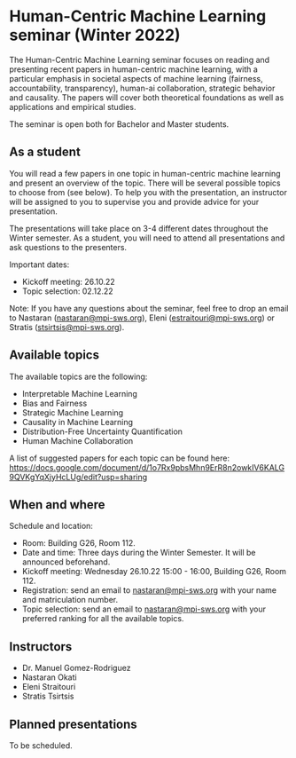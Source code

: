 # Human-Centric Machine Learning seminar (Winter 2022)

The Human-Centric Machine Learning seminar focuses on reading and presenting recent papers in human-centric machine learning, with a particular emphasis 
in societal aspects of machine learning (fairness, accountability, transparency), human-ai collaboration, strategic behavior and causality. The papers 
will cover both theoretical foundations as well as applications and empirical studies.

The seminar is open both for Bachelor and Master students.

## As a student

You will read a few papers in one topic in human-centric machine learning and present an overview of the topic. There will be several
possible topics to choose from (see below). To help you with the presentation, an instructor will be assigned to you to supervise you and provide advice for your presentation.

The presentations will take place on 3-4 different dates throughout the Winter semester. As a student, you will need to attend all presentations and 
ask questions to the presenters. 

Important dates:

- Kickoff meeting: 26.10.22
- Topic selection: 02.12.22

Note: If you have any questions about the seminar, feel free to drop an email to Nastaran (nastaran@mpi-sws.org), Eleni (estraitouri@mpi-sws.org) or Stratis (stsirtsis@mpi-sws.org).

## Available topics

The available topics are the following:

 - Interpretable Machine Learning
 - Bias and Fairness
 - Strategic Machine Learning
 - Causality in Machine Learning
 - Distribution-Free Uncertainty Quantification
 - Human Machine Collaboration
 
A list of suggested papers for each topic can be found here: https://docs.google.com/document/d/1o7Rx9pbsMhn9ErR8n2owkIV6KALG9QVKgYqXjyHcLUg/edit?usp=sharing

## When and where

Schedule and location:

 - Room: Building G26, Room 112.
 - Date and time: Three days during the Winter Semester. It will be announced beforehand.
 - Kickoff meeting: Wednesday 26.10.22 15:00 - 16:00, Building G26, Room 112.
 - Registration: send an email to nastaran@mpi-sws.org with your name and matriculation number.
 - Topic selection: send an email to nastaran@mpi-sws.org with your preferred ranking for all the available topics.

## Instructors

- Dr. Manuel Gomez-Rodriguez
- Nastaran Okati
- Eleni Straitouri
- Stratis Tsirtsis

## Planned presentations

To be scheduled.
